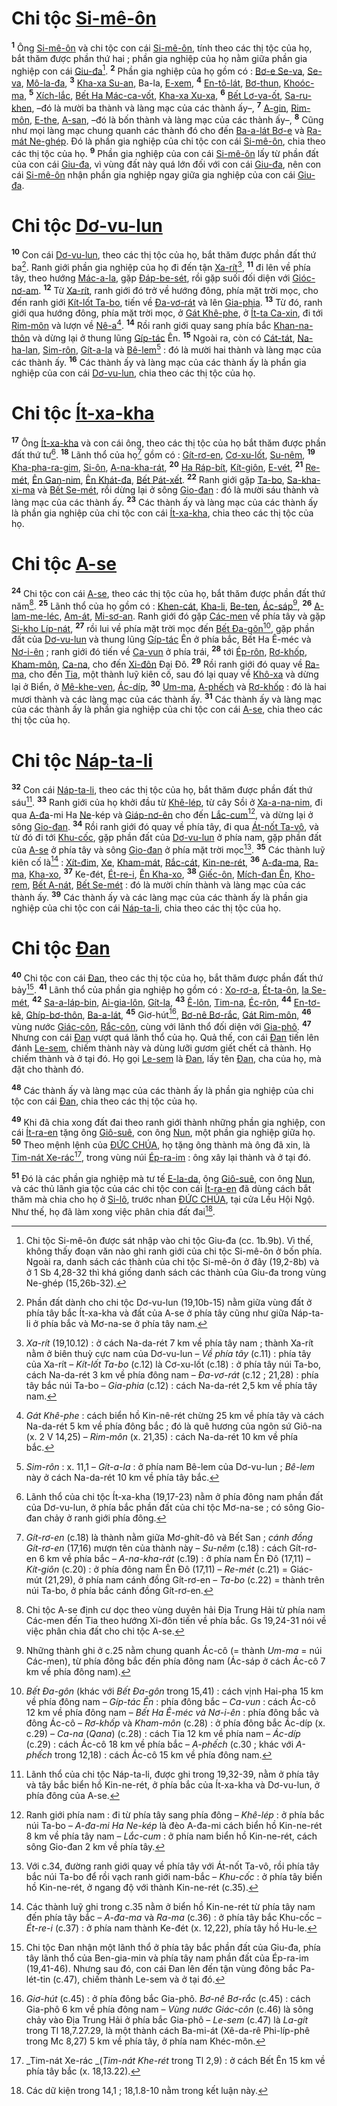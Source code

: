 # Chi tộc [Si-mê-ôn]()

<sup><b>1</b></sup> Ông [Si-mê-ôn]() và chi tộc con cái [Si-mê-ôn](), tính theo các thị tộc của họ, bắt thăm được phần thứ hai ; phần gia nghiệp của họ nằm giữa phần gia nghiệp con cái [Giu-đa]()[^1-f35218c6-640f-4d71-9baf-b9bb8bbed8b7]. <sup><b>2</b></sup> Phần gia nghiệp của họ gồm có : [Bơ-e Se-va](), [Se-va](), [Mô-la-đa](), <sup><b>3</b></sup> [Kha-xa Su-an](), Ba-la, [E-xem](), <sup><b>4</b></sup> [En-tô-lát](), [Bơ-thun](), [Khoóc-ma](), <sup><b>5</b></sup> [Xích-lắc](), [Bết Ha Mác-ca-vốt](), [Kha-xa Xu-xa](), <sup><b>6</b></sup> [Bết Lơ-va-ốt](), [Sa-ru-khen](), –đó là mười ba thành và làng mạc của các thành ấy–, <sup><b>7</b></sup> [A-gin](), [Rim-môn](), [E-the](), [A-san](), –đó là bốn thành và làng mạc của các thành ấy–, <sup><b>8</b></sup> Cũng như mọi làng mạc chung quanh các thành đó cho đến [Ba-a-lát Bơ-e]() và [Ra-mát Ne-ghép](). Đó là phần gia nghiệp của chi tộc con cái [Si-mê-ôn](), chia theo các thị tộc của họ. <sup><b>9</b></sup> Phần gia nghiệp của con cái [Si-mê-ôn]() lấy từ phần đất của con cái [Giu-đa](), vì vùng đất này quá lớn đối với con cái [Giu-đa](), nên con cái [Si-mê-ôn]() nhận phần gia nghiệp ngay giữa gia nghiệp của con cái [Giu-đa]().

# Chi tộc [Dơ-vu-lun]()

<sup><b>10</b></sup> Con cái [Dơ-vu-lun](), theo các thị tộc của họ, bắt thăm được phần đất thứ ba[^2-f35218c6-640f-4d71-9baf-b9bb8bbed8b7]. Ranh giới phần gia nghiệp của họ đi đến tận [Xa-rít]()[^3-f35218c6-640f-4d71-9baf-b9bb8bbed8b7], <sup><b>11</b></sup> đi lên về phía tây, theo hướng [Mác-a-la](), gặp [Đáp-be-sét](), rồi gặp suối đối diện với [Gióc-nơ-am](). <sup><b>12</b></sup> Từ [Xa-rít](), ranh giới đó trở về hướng đông, phía mặt trời mọc, cho đến ranh giới [Kít-lốt Ta-bo](), tiến về [Đa-vơ-rát]() và lên [Gia-phia](). <sup><b>13</b></sup> Từ đó, ranh giới qua hướng đông, phía mặt trời mọc, ở [Gát Khê-phe](), ở [Ít-ta Ca-xin](), đi tới [Rim-môn]() và lượn về [Nê-a]()[^4-f35218c6-640f-4d71-9baf-b9bb8bbed8b7]. <sup><b>14</b></sup> Rồi ranh giới quay sang phía bắc [Khan-na-thôn]() và dừng lại ở thung lũng [Gíp-tác]() Ên. <sup><b>15</b></sup> Ngoài ra, còn có [Cát-tát](), [Na-ha-lan](), [Sim-rôn](), [Gít-a-la]() và [Bê-lem]()[^5-f35218c6-640f-4d71-9baf-b9bb8bbed8b7] : đó là mười hai thành và làng mạc của các thành ấy. <sup><b>16</b></sup> Các thành ấy và làng mạc của các thành ấy là phần gia nghiệp của con cái [Dơ-vu-lun](), chia theo các thị tộc của họ.

# Chi tộc [Ít-xa-kha]()

<sup><b>17</b></sup> Ông [Ít-xa-kha]() và con cái ông, theo các thị tộc của họ bắt thăm được phần đất thứ tư[^6-f35218c6-640f-4d71-9baf-b9bb8bbed8b7]. <sup><b>18</b></sup> Lãnh thổ của họ[^7-f35218c6-640f-4d71-9baf-b9bb8bbed8b7] gồm có : [Gít-rơ-en](), [Cơ-xu-lốt](), [Su-nêm](), <sup><b>19</b></sup> [Kha-pha-ra-gim](), [Si-ôn](), [A-na-kha-rát](), <sup><b>20</b></sup> [Ha Ráp-bít](), [Kít-giôn](), [E-vét](), <sup><b>21</b></sup> [Re-mét](), [Ên Gan-nim](), [Ên Khát-đa](), [Bết Pát-xết](). <sup><b>22</b></sup> Ranh giới gặp [Ta-bo](), [Sa-kha-xi-ma]() và [Bết Se-mét](), rồi dừng lại ở sông [Gio-đan]() : đó là mười sáu thành và làng mạc của các thành ấy. <sup><b>23</b></sup> Các thành ấy và làng mạc của các thành ấy là phần gia nghiệp của chi tộc con cái [Ít-xa-kha](), chia theo các thị tộc của họ.

# Chi tộc [A-se]()

<sup><b>24</b></sup> Chi tộc con cái [A-se](), theo các thị tộc của họ, bắt thăm được phần đất thứ năm[^8-f35218c6-640f-4d71-9baf-b9bb8bbed8b7]. <sup><b>25</b></sup> Lãnh thổ của họ gồm có : [Khen-cát](), [Kha-li](), [Be-ten](), [Ác-sáp]()[^9-f35218c6-640f-4d71-9baf-b9bb8bbed8b7], <sup><b>26</b></sup> [A-lam-me-léc](), [Am-át](), [Mi-sơ-an](). Ranh giới đó gặp [Các-men]() về phía tây và gặp [Si-kho Líp-nát](), <sup><b>27</b></sup> rồi lui về phía mặt trời mọc đến [Bết Đa-gôn]()[^10-f35218c6-640f-4d71-9baf-b9bb8bbed8b7], gặp phần đất của [Dơ-vu-lun]() và thung lũng [Gíp-tác]() Ên ở phía bắc, Bết Ha Ê-méc và [Nơ-i-ên]() ; ranh giới đó tiến về [Ca-vun]() ở phía trái, <sup><b>28</b></sup> tới [Ép-rôn](), [Rơ-khốp](), [Kham-môn](), [Ca-na](), cho đến [Xi-đôn]() Đại Đô. <sup><b>29</b></sup> Rồi ranh giới đó quay về [Ra-ma](), cho đến [Tia](), một thành luỹ kiên cố, sau đó lại quay về [Khô-xa]() và dừng lại ở Biển, ở [Mê-khe-ven](), [Ác-díp](), <sup><b>30</b></sup> [Um-ma](), [A-phếch]() và [Rơ-khốp]() : đó là hai mươi thành và các làng mạc của các thành ấy. <sup><b>31</b></sup> Các thành ấy và làng mạc của các thành ấy là phần gia nghiệp của chi tộc con cái [A-se](), chia theo các thị tộc của họ.

# Chi tộc [Náp-ta-li]()

<sup><b>32</b></sup> Con cái [Náp-ta-li](), theo các thị tộc của họ, bắt thăm được phần đất thứ sáu[^11-f35218c6-640f-4d71-9baf-b9bb8bbed8b7]. <sup><b>33</b></sup> Ranh giới của họ khởi đầu từ [Khê-lép](), từ cây Sồi ở [Xa-a-na-nim](), đi qua [A-đa]()-mi Ha [Ne]()-kép và [Giáp-nơ-ên]() cho đến [Lắc-cum]()[^12-f35218c6-640f-4d71-9baf-b9bb8bbed8b7], và dừng lại ở sông [Gio-đan](). <sup><b>34</b></sup> Rồi ranh giới đó quay về phía tây, đi qua [Át-nốt Ta-vô](), và từ đó đi tới [Khu-cốc](), gặp phần đất của [Dơ-vu-lun]() ở phía nam, gặp phần đất của [A-se]() ở phía tây và sông [Gio-đan]() ở phía mặt trời mọc[^13-f35218c6-640f-4d71-9baf-b9bb8bbed8b7]. <sup><b>35</b></sup> Các thành luỹ kiên cố là[^14-f35218c6-640f-4d71-9baf-b9bb8bbed8b7] : [Xít-đim](), [Xe](), [Kham-mát](), [Rắc-cát](), [Kin-ne-rét](), <sup><b>36</b></sup> [A-đa-ma](), [Ra-ma](), [Kha-xo](), <sup><b>37</b></sup> Ke-đét, [Ét-re-i](), [Ên Kha-xo](), <sup><b>38</b></sup> [Giếc-ôn](), [Mích-đan Ên](), [Kho-rem](), [Bết A-nát](), [Bết Se-mét]() : đó là mười chín thành và làng mạc của các thành ấy. <sup><b>39</b></sup> Các thành ấy và các làng mạc của các thành ấy là phần gia nghiệp của chi tộc con cái [Náp-ta-li](), chia theo các thị tộc của họ.

# Chi tộc [Đan]()

<sup><b>40</b></sup> Chi tộc con cái [Đan](), theo các thị tộc của họ, bắt thăm được phần đất thứ bảy[^15-f35218c6-640f-4d71-9baf-b9bb8bbed8b7]. <sup><b>41</b></sup> Lãnh thổ của phần gia nghiệp họ gồm có : [Xo-rơ-a](), [Ét-ta-ôn](), [Ia Se-mét](), <sup><b>42</b></sup> [Sa-a-láp-bin](), [Ai-gia-lôn](), [Gít-la](), <sup><b>43</b></sup> [Ê-lôn](), [Tim-na](), [Éc-rôn](), <sup><b>44</b></sup> [En-tơ-kê](), [Ghíp-bơ-thôn](), [Ba-a-lát](), <sup><b>45</b></sup> Giơ-hút[^16-f35218c6-640f-4d71-9baf-b9bb8bbed8b7], [Bơ-nê Bơ-rắc](), [Gát Rim-môn](), <sup><b>46</b></sup> vùng nước [Giác-côn](), [Rắc-côn](), cùng với lãnh thổ đối diện với [Gia-phô](). <sup><b>47</b></sup> Nhưng con cái [Đan]() vượt quá lãnh thổ của họ. Quả thế, con cái [Đan]() tiến lên đánh [Le-sem](), chiếm thành này và dùng lưỡi gươm giết chết cả thành. Họ chiếm thành và ở tại đó. Họ gọi [Le-sem]() là [Đan](), lấy tên [Đan](), cha của họ, mà đặt cho thành đó.

<sup><b>48</b></sup> Các thành ấy và làng mạc của các thành ấy là phần gia nghiệp của chi tộc con cái [Đan](), chia theo các thị tộc của họ.

<sup><b>49</b></sup> Khi đã chia xong đất đai theo ranh giới thành những phần gia nghiệp, con cái [Ít-ra-en]() tặng ông [Giô-suê](), con ông [Nun](), một phần gia nghiệp giữa họ. <sup><b>50</b></sup> Theo mệnh lệnh của [ĐỨC CHÚA](), họ tặng ông thành mà ông đã xin, là [Tim-nát Xe-rác]()[^17-f35218c6-640f-4d71-9baf-b9bb8bbed8b7], trong vùng núi [Ép-ra-im]() : ông xây lại thành và ở tại đó.

<sup><b>51</b></sup> Đó là các phần gia nghiệp mà tư tế [E-la-da](), ông [Giô-suê](), con ông [Nun](), và các thủ lãnh gia tộc của các chi tộc con cái [Ít-ra-en]() đã dùng cách bắt thăm mà chia cho họ ở [Si-lô](), trước nhan [ĐỨC CHÚA](), tại cửa Lều Hội Ngộ. Như thế, họ đã làm xong việc phân chia đất đai[^18-f35218c6-640f-4d71-9baf-b9bb8bbed8b7].

[^1-f35218c6-640f-4d71-9baf-b9bb8bbed8b7]: Chi tộc Si-mê-ôn được sát nhập vào chi tộc Giu-đa (cc. 1b.9b). Vì thế, không thấy đoạn văn nào ghi ranh giới của chi tộc Si-mê-ôn ở bốn phía. Ngoài ra, danh sách các thành của chi tộc Si-mê-ôn ở đây (19,2-8b) và ở 1 Sb 4,28-32 thì khá giống danh sách các thành của Giu-đa trong vùng Ne-ghép (15,26b-32).

[^2-f35218c6-640f-4d71-9baf-b9bb8bbed8b7]: Phần đất dành cho chi tộc Dơ-vu-lun (19,10b-15) nằm giữa vùng đất ở phía tây bắc Ít-xa-kha và đất của A-se ở phía tây cũng như giữa Náp-ta-li ở phía bắc và Mơ-na-se ở phía tây nam.

[^3-f35218c6-640f-4d71-9baf-b9bb8bbed8b7]: _Xa-rít_ (19,10.12) : ở cách Na-da-rét 7 km về phía tây nam ; thành Xa-rít nằm ở biên thuỳ cực nam của Dơ-vu-lun – _Về phía tây_ (c.11) : phía tây của Xa-rít – _Kít-lốt Ta-bo_ (c.12) là Cơ-xu-lốt (c.18) : ở phía tây núi Ta-bo, cách Na-da-rét 3 km về phía đông nam – _Đa-vơ-rát_ (c.12 ; 21,28) : phía tây bắc núi Ta-bo – _Gia-phia_ (c.12) : cách Na-da-rét 2,5 km về phía tây nam.

[^4-f35218c6-640f-4d71-9baf-b9bb8bbed8b7]: _Gát Khê-phe_ : cách biển hồ Kin-nê-rét chừng 25 km về phía tây và cách Na-da-rét 5 km về phía đông bắc ; đó là quê hương của ngôn sứ Giô-na (x. 2 V 14,25) – _Rim-môn_ (x. 21,35) : cách Na-da-rét 10 km về phía bắc.

[^5-f35218c6-640f-4d71-9baf-b9bb8bbed8b7]: _Sim-rôn_ : x. 11,1 – _Gít-a-la_ : ở phía nam Bê-lem của Dơ-vu-lun ; _Bê-lem_ này ở cách Na-da-rét 10 km về phía tây bắc.

[^6-f35218c6-640f-4d71-9baf-b9bb8bbed8b7]: Lãnh thổ của chi tộc Ít-xa-kha (19,17-23) nằm ở phía đông nam phần đất của Dơ-vu-lun, ở phía bắc phần đất của chi tộc Mơ-na-se ; có sông Gio-đan chảy ở ranh giới phía đông.

[^7-f35218c6-640f-4d71-9baf-b9bb8bbed8b7]: _Gít-rơ-en_ (c.18) là thành nằm giữa Mơ-ghít-đô và Bết San ; _cánh đồng Gít-rơ-en_ (17,16) mượn tên của thành này – _Su-nêm_ (c.18) : cách Gít-rơ-en 6 km về phía bắc – _A-na-kha-rát_ (c.19) : ở phía nam Ên Đô (17,11) – _Kít-giôn_ (c.20) : ở phía đông nam Ên Đô (17,11) – _Re-mét_ (c.21) = Giác-mút (21,29), ở phía nam cánh đồng Gít-rơ-en – _Ta-bo_ (c.22) = thành trên núi Ta-bo, ở phía bắc cánh đồng Gít-rơ-en.

[^8-f35218c6-640f-4d71-9baf-b9bb8bbed8b7]: Chi tộc A-se định cư dọc theo vùng duyên hải Địa Trung Hải từ phía nam Các-men đến Tia theo hướng Xi-đôn tiến về phía bắc. Gs 19,24-31 nói về việc phân chia đất cho chi tộc A-se.

[^9-f35218c6-640f-4d71-9baf-b9bb8bbed8b7]: Những thành ghi ở c.25 nằm chung quanh Ác-cô (= thành _Um-ma_ = núi Các-men), từ phía đông bắc đến phía đông nam (Ác-sáp ở cách Ác-cô 7 km về phía đông nam).

[^10-f35218c6-640f-4d71-9baf-b9bb8bbed8b7]: _Bết Đa-gôn_ (khác với _Bết Đa-gôn_ trong 15,41) : cách vịnh Hai-pha 15 km về phía đông nam – _Gíp-tác Ên_ : phía đông bắc – _Ca-vun_ : cách Ác-cô 12 km về phía đông nam – _Bết Ha Ê-méc và Nơ-i-ên_ : phía đông bắc và đông Ác-cô – _Rơ-khốp_ và _Kham-môn_ (c.28) : ở phía đông bắc Ác-díp (x. c.29) – _Ca-na_ (_Qana_) (c.28) : cách Tia 12 km về phía nam – _Ác-díp_ (c.29) : cách Ác-cô 18 km về phía bắc – _A-phếch_ (c.30 ; khác với _A-phếch_ trong 12,18) : cách Ác-cô 15 km về phía đông nam.

[^11-f35218c6-640f-4d71-9baf-b9bb8bbed8b7]: Lãnh thổ của chi tộc Náp-ta-li, được ghi trong 19,32-39, nằm ở phía tây và tây bắc biển hồ Kin-ne-rét, ở phía bắc của Ít-xa-kha và Dơ-vu-lun, ở phía đông của A-se.

[^12-f35218c6-640f-4d71-9baf-b9bb8bbed8b7]: Ranh giới phía nam : đi từ phía tây sang phía đông – _Khê-lép_ : ở phía bắc núi Ta-bo – _A-đa-mi Ha Ne-kép_ là đèo A-đa-mi cách biển hồ Kin-ne-rét 8 km về phía tây nam – _Lắc-cum_ : ở phía nam biển hồ Kin-ne-rét, cách sông Gio-đan 2 km về phía tây.

[^13-f35218c6-640f-4d71-9baf-b9bb8bbed8b7]: Với c.34, đường ranh giới quay về phía tây với Át-nốt Ta-vô, rồi phía tây bắc núi Ta-bo để rồi vạch ranh giới nam-bắc – _Khu-cốc_ : ở phía tây biển hồ Kin-ne-rét, ở ngang độ với thành Kin-ne-rét (c.35).

[^14-f35218c6-640f-4d71-9baf-b9bb8bbed8b7]: Các thành luỹ ghi trong c.35 nằm ở biển hồ Kin-ne-rét từ phía tây nam đến phía tây bắc – _A-đa-ma_ và _Ra-ma_ (c.36) : ở phía tây bắc Khu-cốc – _Ét-re-i_ (c.37) : ở phía nam thành Ke-đét (x. 12,22), phía tây hồ Hu-le.

[^15-f35218c6-640f-4d71-9baf-b9bb8bbed8b7]: Chi tộc Đan nhận một lãnh thổ ở phía tây bắc phần đất của Giu-đa, phía tây lãnh thổ của Ben-gia-min và phía tây nam phần đất của Ép-ra-im (19,41-46). Nhưng sau đó, con cái Đan lên đến tận vùng đông bắc Pa-lét-tin (c.47), chiếm thành Le-sem và ở tại đó.

[^16-f35218c6-640f-4d71-9baf-b9bb8bbed8b7]: _Giơ-hút_ (c.45) : ở phía đông bắc Gia-phô. _Bơ-nê Bơ-rắc_ (c.45) : cách Gia-phô 6 km về phía đông nam – _Vùng nước Giác-côn_ (c.46) là sông chảy vào Địa Trung Hải ở phía bắc Gia-phô – _Le-sem_ (c.47) là _La-gít_ trong Tl 18,7.27.29, là một thành cách Ba-mi-át (Xê-da-rê Phi-líp-phê trong Mc 8,27) 5 km về phía tây, ở phía nam Khéc-môn.

[^17-f35218c6-640f-4d71-9baf-b9bb8bbed8b7]: _Tim-nát Xe-rác _(_Tim-nát Khe-rét_ trong Tl 2,9) : ở cách Bết Ên 15 km về phía tây bắc (x. 18,13.22).

[^18-f35218c6-640f-4d71-9baf-b9bb8bbed8b7]: Các dữ kiện trong 14,1 ; 18,1.8-10 nằm trong kết luận này.
